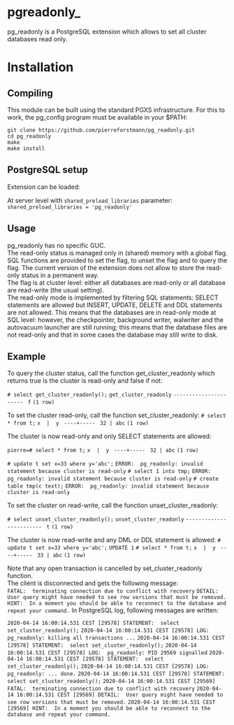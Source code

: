 # pgreadonly_
pg_readonly is a PostgreSQL extension which allows to set all cluster databases read only.


# Installation
## Compiling

This module can be built using the standard PGXS infrastructure. For this to work, the pg_config program must be available in your $PATH:
  
`git clone https://github.com/pierreforstmann/pg_readonly.git` <br>
`cd pg_readonly` <br>
`make` <br>
`make install` <br>

## PostgreSQL setup

Extension can be loaded:

At server level with `shared_preload_libraries` parameter: <br> 
`shared_preload_libraries = 'pg_readonly'` <br>


## Usage
pg_readonly has no specific GUC. <br>
The read-only status is managed only in (shared) memory with a global flag. SQL functions are provided to set the flag, to unset the flag and to query the flag.
The current version of the extension does not allow to store the read-only status in a permanent way.<br>
The flag is at cluster level: either all databases are read-only or all database are read-write (the usual setting).<br>
The read-only mode is implemented by filtering SQL statements: SELECT statements are allowed but INSERT, UPDATE, DELETE and DDL statements are not allowed. 
This means that the databases are in read-only mode at SQL level: however, the checkpointer, background writer, walwriter and the autovacuum launcher are still running; this means that the database files are not read-only and that in some cases the database may still write to disk.<br>


## Example

To query the cluster status, call the function get_cluster_readonly which returns true is the cluster is read-only and false if not: <br>

`# select get_cluster_readonly();`
` get_cluster_readonly `
`----------------------`
` f`
`(1 row)`

To set the cluster read-only, call the function set_cluster_readonly:
`# select * from t;`
` x  |  y  `
`----+-----`
` 32 | abc`
`(1 row)`

The cluster is now read-only and only SELECT statements are allowed:

`pierre=# select * from t;`
` x  |  y  `
`----+-----`
` 32 | abc`
`(1 row)`

`# update t set x=33 where y='abc';`
`ERROR:  pg_readonly: invalid statement because cluster is read-only`
`# select 1 into tmp;`
`ERROR:  pg_readonly: invalid statement because cluster is read-only`
`# create table tmp(c text);`
`ERROR:  pg_readonly: invalid statement because cluster is read-only`

To set the cluster on read-write, call the function unset_cluster_readonly:

`# select unset_cluster_readonly();`
` unset_cluster_readonly `
`------------------------`
` t`
`(1 row)`

The cluster is now read-write and any DML or DDL statement is allowed:
`# update t set x=33 where y='abc';`
`UPDATE 1`
`# select * from t;`
` x  |  y  `
`----+-----`
` 33 | abc`
`(1 row)`

Note that any open transaction is cancelled by set_cluster_readonly function.<br>
The client is disconnected and gets the following message: <br>
`FATAL:  terminating connection due to conflict with recovery`
`DETAIL:  User query might have needed to see row versions that must be removed.`
`HINT:  In a moment you should be able to reconnect to the database and repeat your command.`
In PostgreSQL log, following messages are written:

`2020-04-14 16:00:14.531 CEST [29578] STATEMENT:  select set_cluster_readonly();`
`2020-04-14 16:00:14.531 CEST [29578] LOG:  pg_readonly: killing all transactions ...`
`2020-04-14 16:00:14.531 CEST [29578] STATEMENT:  select set_cluster_readonly();`
`2020-04-14 16:00:14.531 CEST [29578] LOG:  pg_readonly: PID 29569 signalled`
`2020-04-14 16:00:14.531 CEST [29578] STATEMENT:  select set_cluster_readonly();`
`2020-04-14 16:00:14.531 CEST [29578] LOG:  pg_readonly: ... done.`
`2020-04-14 16:00:14.531 CEST [29578] STATEMENT:  select set_cluster_readonly();`
`2020-04-14 16:00:14.531 CEST [29569] FATAL:  terminating connection due to conflict with recovery`
`2020-04-14 16:00:14.531 CEST [29569] DETAIL:  User query might have needed to see row versions that must be removed.`
`2020-04-14 16:00:14.531 CEST [29569] HINT:  In a moment you should be able to reconnect to the database and repeat your command.`



